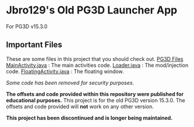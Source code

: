 # Jbro129's Old PG3D Launcher App
For PG3D v15.3.0

## Important Files
These are some files in this project that you should check out.
[PG3D Files](https://github.com/jbro129/PG3D-JbroLauncher/tree/master/PG3D) 
[MainActivity.java](https://github.com/jbro129/PG3D-JbroLauncher/tree/master/app/src/main/java/com/jbro129/mod/pg3dlauncher/MainActivity.java) : The main activities code.
[Loader.java](https://github.com/jbro129/PG3D-JbroLauncher/tree/master/app/src/main/java/com/jbro129/mod/Loader.java) : The mod/injection code.
[FloatingActivity.java](https://github.com/jbro129/PG3D-JbroLauncher/tree/master/app/src/main/java/com/jbro129/mod/menu/FloatingActivity.java) : The floating window.

*Some code has been removed for security purposes.*

**The offsets and code provided within this repository were published for educational purposes.**
This project is for the old PG3D version 15.3.0. The offsets and
code provided will **not** work on any other version.

**This project has been discontinued and is longer being maintained.**
